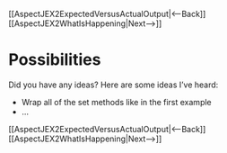 [[AspectJEX2ExpectedVersusActualOutput|<--Back]] [[AspectJEX2WhatIsHappening|Next-->]]

# Possibilities
Did you have any ideas? Here are some ideas I’ve heard:
* Wrap all of the set methods like in the first example
* …

[[AspectJEX2ExpectedVersusActualOutput|<--Back]] [[AspectJEX2WhatIsHappening|Next-->]]